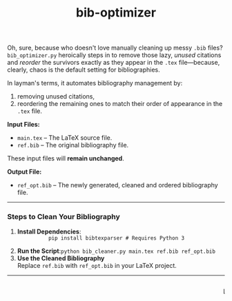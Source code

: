 <!DOCTYPE html>
<html>
<header>
  <h1 id="bib-optimizer">bib-optimizer</h1>
</header>
<main>
  <p>Oh, sure, because who doesn&#39;t love manually cleaning up messy <code>.bib</code> files?
    <code>bib_optimizer.py</code> heroically steps in to remove those lazy, <em>unused</em> citations and
    <em>reorder</em> the survivors exactly as they appear in the <code>.tex</code> file—because, clearly, chaos is
    the
    default setting for bibliographies.
  </p>
  <p>In layman&#39;s terms, it automates bibliography management by:</p>
  <ol>
    <li>removing unused citations,</li>
    <li>reordering the remaining ones to match their order of appearance in the <code>.tex</code> file.</li>
  </ol>

  <p><strong>Input Files:</strong></p>
  <ul>
    <li><code>main.tex</code> – The LaTeX source file.</li>
    <li><code>ref.bib</code> – The original bibliography file. </li>
  </ul>
  <p>These input files will <strong>remain unchanged</strong>.</p>
  <p><strong>Output File:</strong></p>
  <ul>
    <li><code>ref_opt.bib</code> – The newly generated, cleaned and ordered bibliography file.</li>
  </ul>
</main>
<hr>
<footnote>
  <h3 id="steps-to-clean-your-bibliography">Steps to Clean Your Bibliography</h3>
  <ol>
    <li><strong>Install Dependencies</strong>:
        <code>
          pip install bibtexparser # Requires Python 3
        </code>
    </li>
    <li><strong>Run the Script</strong>:<code>python bib_cleaner.py main.tex ref.bib ref_opt.bib</code>
    </li>
    <li><strong>Use the Cleaned Bibliography</strong><br />
      Replace <code>ref.bib</code> with
      <code>ref_opt.bib</code> in
      your LaTeX project.
    </li>
  </ol>
  <hr>
  <marquee>
    <summary>
      <p>Lastly executed on Python <code>3.10</code> and bibtexparser <code>4.3</code></p>
    </summary>
  </marquee>
</footnote>

</html>
